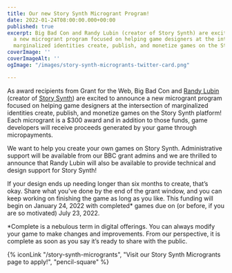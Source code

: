```yaml
---
title: Our new Story Synth Microgrant Program!
date: 2022-01-24T08:00:00.000+00:00
published: true
excerpt: Big Bad Con and Randy Lubin (creator of Story Synth) are excited to announce
  a new microgrant program focused on helping game designers at the intersection of
  marginalized identities create, publish, and monetize games on the Story Synth platform!
coverImage: ''
coverImageAlt: ''
ogImage: "/images/story-synth-microgrants-twitter-card.png"

---
```

As award recipients from Grant for the Web, Big Bad Con and [Randy Lubin](https://twitter.com/randylubin) (creator of [Story Synth](https://storysynth.org)) are excited to announce a new microgrant program focused on helping game designers at the intersection of marginalized identities create, publish, and monetize games on the Story Synth platform! Each microgrant is a $300 award and in addition to those funds, game developers will receive proceeds generated by your game through micropayments.

We want to help you create your own games on Story Synth. Administrative support will be available from our BBC grant admins and we are thrilled to announce that Randy Lubin will also be available to provide technical and design support for Story Synth!

If your design ends up needing longer than six months to create, that’s okay. Share what you've done by the end of the grant window, and you can keep working on finishing the game as long as you like. This funding will begin on January 24, 2022 with completed* games due on (or before, if you are so motivated) July 23, 2022.

\*Complete is a nebulous term in digital offerings. You can always modify your game to make changes and improvements. From our perspective, it is complete as soon as you say it’s ready to share with the public.

{% iconLink "/story-synth-microgrants", "Visit our Story Synth Microgrants page to apply!", "pencil-square" %}